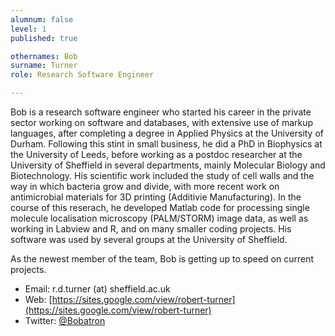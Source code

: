 ```yaml
---
alumnum: false
level: 1
published: true

othernames: Bob
surname: Turner
role: Research Software Engineer

---
```


Bob is a research software engineer who started his career in the private sector working on software and databases, with extensive use of markup languages, after completing a degree in Applied Physics at the University of Durham. Following this stint in small business, he did a PhD in Biophysics at the University of Leeds, before working as a postdoc researcher at the University of Sheffield in several departments, mainly Molecular Biology and Biotechnology. His scientific work included the study of cell walls and the way in which bacteria grow and divide, with more recent work on antimicrobial materials for 3D printing (Additivie Manufacturing). In the course of this reserach, he developed Matlab code for processing single molecule localisation microscopy (PALM/STORM) image data, as well as working in Labview and R, and on many smaller coding projects. His software was used by several groups at the University of Sheffield.

As the newest member of the team, Bob is getting up to speed on current projects.

* Email: r.d.turner (at) sheffield.ac.uk
* Web: [https://sites.google.com/view/robert-turner](https://sites.google.com/view/robert-turner)
* Twitter: [@Bobatron](https://twitter.com/bobatron)
